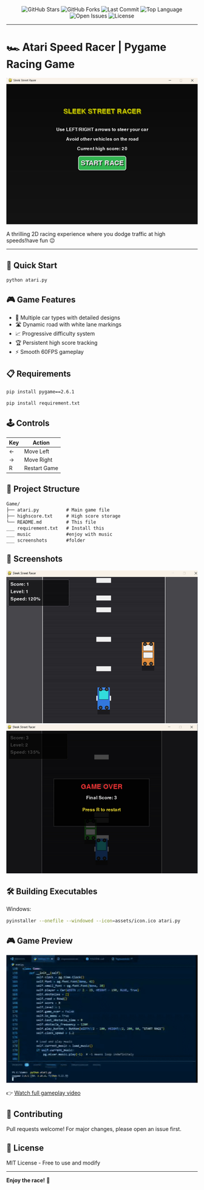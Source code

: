 <!--hey guys  i will be glad if you fix it it will  be fun -->
<p align="center">
  <img src="https://img.shields.io/github/stars/VIDAKHOSHPEY22/Racing-car-game?style=social" alt="GitHub Stars" />
  <img src="https://img.shields.io/github/forks/VIDAKHOSHPEY22/Racing-car-game?style=social" alt="GitHub Forks" />
  <img src="https://img.shields.io/github/last-commit/VIDAKHOSHPEY22/Racing-car-game" alt="Last Commit" />
  <img src="https://img.shields.io/github/languages/top/VIDAKHOSHPEY22/Racing-car-game" alt="Top Language" />
  <img src="https://img.shields.io/github/issues/VIDAKHOSHPEY22/Racing-car-game" alt="Open Issues" />
  <img src="https://img.shields.io/github/license/VIDAKHOSHPEY22/Racing-car-game" alt="License" />
</p>

---

# 🏎️ Atari Speed Racer | Pygame Racing Game

![Gameplay Screenshot](https://github.com/VIDAKHOSHPEY22/Racing-car-game/blob/d235867f88bc9c60832d08a85d7d9e5103d33f9b/screenshots/start.jpg)

A thrilling 2D racing experience where you dodge traffic at high speeds!have fun 😉 

---

## 🚦 Quick Start

```bash
python atari.py
```

## 🎮 Game Features
- 🚗 Multiple car types with detailed designs
- 🛣️ Dynamic road with white lane markings
- 📈 Progressive difficulty system
- 🏆 Persistent high score tracking
- ⚡ Smooth 60FPS gameplay

## 📋 Requirements

```bash
pip install pygame==2.6.1
```
```bash
pip install requirement.txt
```

## 🕹️ Controls
| Key | Action |
|-----|--------|
| ←   | Move Left |
| →   | Move Right |
| R   | Restart Game |

## 📁 Project Structure
```
Game/
├── atari.py          # Main game file
├── highscore.txt     # High score storage
└── README.md         # This file
___ requirement.txt   # Install this
___ music             #enjoy with music
___ screenshots       #folder
```

## 📸 Screenshots
![Menu Screen](https://github.com/VIDAKHOSHPEY22/Racing-car-game/blob/7eff43d06b5fe72609ba9ecde8aa4dc281fa9a2a/screenshots/game.jpg) 
![Gameplay](https://github.com/VIDAKHOSHPEY22/Racing-car-game/blob/7eff43d06b5fe72609ba9ecde8aa4dc281fa9a2a/screenshots/end.jpg)

## 🛠️ Building Executables
Windows:
```bash
pyinstaller --onefile --windowed --icon=assets/icon.ico atari.py
```

## 🎮 Game Preview

![Game Preview](https://github.com/VIDAKHOSHPEY22/Racing-car-game/blob/c493b1a03de535124ca0e228081bc7049ccf37eb/screenshots/1751802576626-ezgif.com-video-to-gif-converter.gif)

👉 [Watch full gameplay video](https://youtu.be/k5jrHx1iIzo?si=a_mqdvHf74gBDF1Z)
## 🤝 Contributing
Pull requests welcome! For major changes, please open an issue first.

## 📜 License
MIT License - Free to use and modify

---

**Enjoy the race!** 🏁
